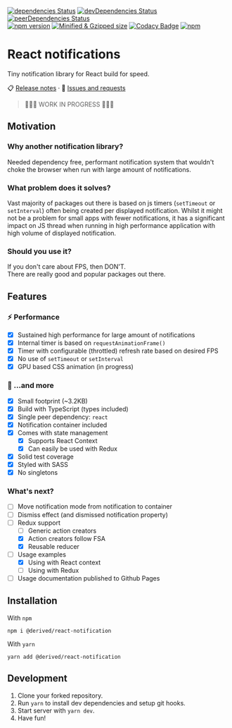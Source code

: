 [![dependencies Status](https://status.david-dm.org/gh/derived-studio/react-notifications.svg)](https://david-dm.org/derived-studio/react-notifications)
[![devDependencies Status](https://status.david-dm.org/gh/derived-studio/react-notifications.svg?type=dev)](https://david-dm.org/derived-studio/react-notifications?type=dev)
[![peerDependencies Status](https://status.david-dm.org/gh/derived-studio/react-notifications.svg?type=peer)](https://david-dm.org/derived-studio/react-notifications?type=peer)  
[![npm version](https://badgen.net/npm/v/@derived/react-notifications)](https://www.npmjs.com/package/@derived/react-notifications)
[![Minified & Gzipped size](https://badgen.net/bundlephobia/minzip/@derived/react-notifications)](https://bundlephobia.com/result?p=@derived/react-notifications)
[![Codacy Badge](https://app.codacy.com/project/badge/Grade/c99c6a2921fb42079572db10cb79b122)](https://www.codacy.com/gh/derived-studio/react-notifications/dashboard?utm_source=github.com&utm_medium=referral&utm_content=derived-studio/react-notifications&utm_campaign=Badge_Grade)
[![npm](https://img.shields.io/npm/dm/@derived/react-notifications)](https://www.npmjs.com/package/@derived/react-notifications)

# React notifications

Tiny notification library for React build for speed.

📋 [Release notes](https://github.com/derived-studio/react-notifications/blob/main/CHANGELOG.md)
·
📢 [Issues and requests](https://github.com/derived-studio/react-notifications/issues)

> 🔨🔨🔨 WORK IN PROGRESS 🔨🔨🔨

## Motivation

### Why another notification library?

Needed dependency free, performant notification system that wouldn't choke the browser when run with large amount of notifications.

### What problem does it solves?

Vast majority of packages out there is based on js timers (`setTimeout` or `setInterval`) often being created per displayed notification. Whilst it might not be a problem for small apps with fewer notifications, it has a significant impact on JS thread when running in high performance application with high volume of displayed notification.

### Should you use it?

If you don't care about FPS, then DON'T.  
There are really good and popular packages out there.

## Features

### ⚡ Performance

- [x] Sustained high performance for large amount of notifications
- [x] Internal timer is based on `requestAnimationFrame()`
- [x] Timer with configurable (throttled) refresh rate based on desired FPS
- [x] No use of `setTimeout` or `setInterval`
- [x] GPU based CSS animation (in progress)

### 🎁 ...and more

- [x] Small footprint (~3.2KB)
- [x] Build with TypeScript (types included)
- [x] Single peer dependency: `react`
- [x] Notification container included
- [x] Comes with state management
  - [x] Supports React Context
  - [x] Can easily be used with Redux
- [x] Solid test coverage
- [x] Styled with SASS
- [x] No singletons

### What's next?

- [ ] Move notification mode from notification to container
- [ ] Dismiss effect (and dismissed notification property)
- [ ] Redux support
  - [ ] Generic action creators
  - [x] Action creators follow FSA
  - [x] Reusable reducer
- [ ] Usage examples
  - [x] Using with React context
  - [ ] Using with Redux
- [ ] Usage documentation published to Github Pages

## Installation

With `npm`

```
npm i @derived/react-notification
```

With `yarn`

```
yarn add @derived/react-notification
```

## Development

1. Clone your forked repository.
2. Run `yarn` to install dev dependencies and setup git hooks.
3. Start server with `yarn dev`.
4. Have fun!
